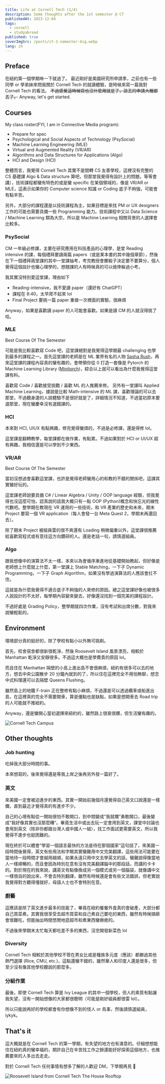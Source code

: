 ```yaml
---
title: Life at Cornell Tech (1/4)
description: Some thoughts after the 1st semester @ CT
publishedAt: 2023-12-04
tags:
  - cornell
  - studyabroad
published: true
coverImgSrc: /posts/ct-1-semester-big.webp
lang: zh
---
```


<script>
	import Callout from "../lib/mdsvex/custom/Callout.svelte";
</script>

## Preface

在紐約第一個學期咻一下就過了。
最近剛好是美國研究所申請季，之前也有一些同學 or 學弟妹來問我關於 Cornell Tech 的就讀體驗，是時候來寫一篇我對 Cornell Tech 的看法。
~~不過感覺這時候寫也沒什麼用就是了，該丟的申請大概都丟了。~~
Anyway, let's get started.

## Courses

My class roster(FYI, I am in Connective Media program):

- Prepare for spec
- Psychological and Social Aspects of Technology (PsySocial)
- Machine Learning Engineering (MLE)
- Virtual and Augmented Reality (VR/AR)
- Algorithms and Data Structures for Applications (Algo)
- HCI and Design (HCI)

整體而言，我覺得 Cornell Tech 其實不是間轉 CS 友善學校，這裡沒有完整的 CS 基礎課 Algo & Data structure 算吧，但那堂我覺得有設計上的問題，等等會講），技術課程都蠻有特色的或是蠻 specific 在某個領域的，像是 VR/AR or MLE，這表示如果你的 Computer science 知識 or Coding 底子不夠強，可能會有點辛苦。

另外，大部分的課程還是以技術課程為主，如果目標是來找 PM or UX designers 工作的可能也需要具備一些 Programming 能力。技術課程中又以 Data Science / Machine Learning 類為大宗，所以是 Machine Learning 相關背景的人選擇會比較多。

### PsySocial

CM 一年級必修課，主要在研究應用在科技產品的心理學，是堂 Reading intensive 的課，每個禮拜要讀兩篇 papers（或是某本書的其中幾個章節），然後在下一個禮拜兩堂課的其中一堂課抽考，考完教授會擲骰子決定要不要算分，個人覺得這個設計也蠻心理學的，想翹課的人有時候真的可以僥倖躲過小考。

我其實沒特別愛這堂課，理由如下

- Reading-intensive，我不愛讀 paper（還好有 ChatGPT）
- 課程在 8:40，太早爬不起來 lol
- Final Project 要挑一篇 paper 重做一次裡面的實驗，很麻煩

Anyway，如果是喜歡讀 paper 的人可能會喜歡。如果是讀 CM 的人就沒得挑了哈。

### MLE

<Callout type="Award">
Best Course Of The Semester
</Callout>

可能是我比較喜歡寫 Code 吧，這堂課絕對是我覺得這學期最 challenging 也學到最多的課程之一。首先這堂課的老師是在 ML 業界有名的人物 [Sasha Rush](https://twitter.com/srush_nlp)，再來這堂課的課程內容真的蠻有趣的，會帶領你從 0 打造一套像是 Pytorch 的 Machine Learning Library ([Minitorch](https://minitorch.github.io/))，綜合以上就可以看出為什麼我覺得這堂課有料。

喜歡寫 Code / 喜歡接受挑戰 / 喜歡 ML 的人推薦來修。
另外有一堂課叫 Applied Machine Learning，據說是比較 Math-intensive 的 ML 課，喜歡理論的可以去那堂，不過聽身邊的人說體驗不是很好就是了，詳細情況不知道，不過當初原本要選那堂，現在蠻慶幸沒有選錯課的。

### HCI

本來對 HCI, UIUX 有點興趣，修完覺得蠻煩的，不過是必修課，還是得修 lol。

這堂課是翻轉教學，每堂課都在做作業，有點累。不過如果對於 HCI or UI/UX 超有興趣，我相信還是可以學到不少東西。

### VR/AR

<Callout type="Award">
Best Course Of The Semester
</Callout>

當初沒想過會喜歡這堂課，也許是覺得老師蠻用心的和教的不錯的關係吧，這課其實蠻好玩的。

這堂課老師說要具備 C# / Linear Algebra / Unity / OOP language 經驗，但我覺得也沒這麼可怕，認真說的話我大概只有一點 OOP (Python)概念和快忘光的線性代數吧。整學期在教現在 VR 運用的一些技術，和 VR 產業的歷史和未來，期末 Project 要寫一個 VR application（每人會發一台 Meta Quest 2，學期末再還回去）。

除了期末 Project 被組員雷的很不爽還有 Loading 稍微偏重以外，這堂課很推薦給喜歡寫程式或有意往這方向鑽研的人。還是老話一句，請慎選組員。

### Algo

跟我想像中的演算法不太一樣，本來以為會循序漸進地從基礎開始教起，但好像是老師想上什麼就上什麼，第一堂課上 Stable Matching，一下子 Dynamic Programming，一下子 Graph Algorithm，如果沒有學過演算法的人應該會扛不住。

這就是為什麼我覺得不適合底子不夠強的人來修的原因。總之這堂課好像也被很多人說設計的不太好，每學期內容變來變去，好像還沒找到一個完美的課程設計。

不過好處是 Grading Policy，整學期就四次作業，沒有考試和出席分數，對我來說蠻輕鬆的。

## Environment

環境部分真的挺好的，除了學校有點小以外無可挑剃。

首先，校舍宿舍都很新很乾淨，然後 Roosevelt Island 風景漂亮，相較於 Manhattan 乾淨又安靜很多。不過這大概也是學費貴的原因 lol。

而且住在 Manhattan 隔壁的小島上進出島不會很麻煩，紐約有很多可以去的地方，想去中央公園散步 20 分鐘內就到的了，所以住在這裡完全不用怕無聊，想念中式料理還可以去隔壁 Queens Flushing。

雖然島上的地鐵 F-train 正在整修有點小麻煩，不過還是可以透過纜車或船進出島，在這裡真的完全不需要開車，算是優點也是缺點，如果是想開車去 Road trip 的人可能就不推紐約。

Anyway，還是蠻開心當初選擇來紐約的，雖然路上很臭很髒，但生活蠻有趣的。

![Cornell Tech Campus](https://i.imgur.com/lDW1juk.jpg)

## Other thoughts

### Job hunting

吃掉我大部分時間的事。

本來想寫的，後來覺得還是等我上岸之後再另外發一篇好了。

### 英文

來美國一定會被迫進步的東西。其實一開始前幾個月還覺得自己英文口說還是一樣爛，直到最近才覺得真的有進步不少。

自己的心境有點從一開始很怕不敢開口，到中間變成“我就爛”勇敢開口，最後變成“我好像其實也沒那麼糟”。畢竟生活中或出去玩一定會用到英文，課堂中討論也會用到英文（除非你都跟台灣人或中國人一組），找工作面試更需要英文，所以我覺得不進步也挺困難的。

現在終於可以體會“學習一個語言最快的方法是待在那個國家”這句話了，來美國一段時間後覺得，英文有些用法和字眼其實蠻難用中文完美翻譯，這些用法可能要在當地待一段時間才會越用越順，如果永遠只用中文去學英文的話，蠻難說得像當地人一樣順暢的，而且會因為特別在意有沒有完美翻譯腦中的那段話，而講的卡卡的。對於現在的我來說，講英文有點像換成另一個模式或另一個腦袋，就像講中文一樣很自的說出來，不會去特別翻譯，雖然有時候還是會有些文法錯誤，但老實說我覺得對方聽得懂就好，母語人士也不會特別在意。

### 廚藝

這應該是除了英文進步最多的技能了，畢竟在紐約餐餐外食真的會破產，大部分都自己買菜煮。其實我很享受去超市買菜和自己煮自己要吃的東西，雖然有時候搞砸會很難吃，但能抽出時間悠閒地逛超市和煮東西蠻療癒的。

不過後來學期末太忙每天都吃差不多的東西，沒空開發新菜色 lol

### Diversity

Cornell Tech 相較於其他學校不管在男女比或是種族多元度（應該）都勝過其他熱門選擇 (Rice, CMU, etc.)，這點還蠻不錯的，雖然華人和印度人還是很多，但至少沒有像其他學校聽說的那麼多。

### 分組作業

最後，即使 Cornell Tech 算是 Ivy League 的其中一個學校，但人的素質有點讓我失望，沒有一開始想像的大家都很聰明（可能是剛好組員都很雷 lol）。

所以只能說再好的學校都會有你想像不到的怪人 or 鳥事，然後請慎選組員，iykyk。

## That's it

這大概就是在 Cornell Tech 的第一學期，有失望的地方也有滿意的。仔細想想能住在紐約真的蠻幸福的，期許自己在辛苦找工作之餘還能好好探索這個地方，也推薦要來的人多出去走走。

對於 Cornell Tech 任何事情有想多了解的人歡迎 DM，下學期再見 🗽

![Roosevelt Island from Cornell Tech The House Rooftop](https://i.imgur.com/ar3wut5.jpg)
